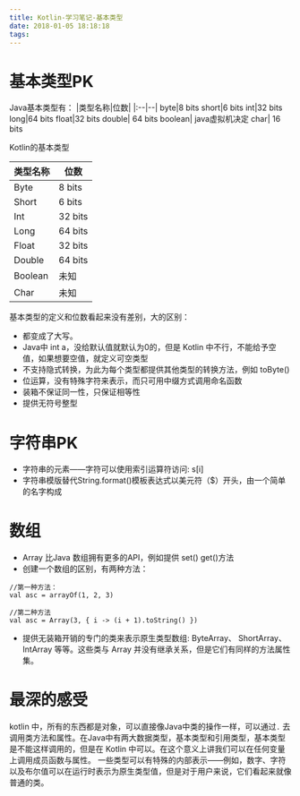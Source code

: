 ```yaml
---
title: Kotlin-学习笔记-基本类型
date: 2018-01-05 18:18:18
tags:
---
```


# 基本类型PK
Java基本类型有：
|类型名称|位数|
|:--|--|
byte|8 bits
short|6 bits
int|32 bits
long|64 bits
float|32 bits
double| 64 bits
boolean| java虚拟机决定
char| 16 bits

Kotlin的基本类型

|类型名称|位数|
|:--|--|
Byte|8 bits
Short|6 bits
Int|32 bits
Long|64 bits
Float|32 bits
Double| 64 bits
Boolean| 未知
Char| 未知

基本类型的定义和位数看起来没有差别，大的区别：
- 都变成了大写。
- Java中 int a，没给默认值就默认为0的，但是 Kotlin 中不行，不能给予空值，如果想要空值，就定义可空类型
- 不支持隐式转换，为此为每个类型都提供其他类型的转换方法，例如 toByte()
- 位运算，没有特殊字符来表示，而只可用中缀方式调用命名函数
- 装箱不保证同一性，只保证相等性
- 提供无符号整型

# 字符串PK

- 字符串的元素——字符可以使用索引运算符访问: s[i]
- 字符串模版替代String.format()模板表达式以美元符（$）开头，由一个简单的名字构成

# 数组
- Array 比Java 数组拥有更多的API，例如提供 set() get()方法
- 创建一个数组的区别，有两种方法：

```
//第一种方法：
val asc = arrayOf(1, 2, 3)

//第二种方法
val asc = Array(3, { i -> (i + 1).toString() })
```

- 提供无装箱开销的专门的类来表示原生类型数组: ByteArray、 ShortArray、IntArray 等等。这些类与 Array 并没有继承关系，但是它们有同样的方法属性集。


# 最深的感受

kotlin 中，所有的东西都是对象，可以直接像Java中类的操作一样，可以通过```.``` 去调用类方法和属性。在Java中有两大数据类型，基本类型和引用类型，基本类型是不能这样调用的，但是在 Kotlin 中可以。在这个意义上讲我们可以在任何变量上调用成员函数与属性。 一些类型可以有特殊的内部表示——例如，数字、字符以及布尔值可以在运行时表示为原生类型值，但是对于用户来说，它们看起来就像普通的类。

